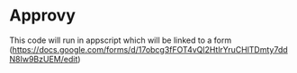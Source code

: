 # Approvy



This code will run in appscript which will be linked to a form (https://docs.google.com/forms/d/17obcg3fFOT4vQl2HtlrYruCHlTDmty7ddN8Iw9BzUEM/edit)
